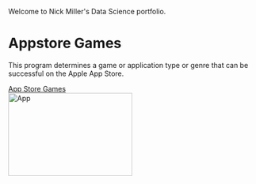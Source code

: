 Welcome to Nick Miller's Data Science portfolio.

# Appstore Games
This program determines a game or application type or genre that can be successful on the Apple App Store.

[App Store Games](https://github.com/nickmiller1023/Projects/tree/master/App%20Store%20Games)<br/>
<img src="http://d.ibtimes.co.uk/en/full/1429600/apple-app-store-apps-vulnerable-freak.jpg" width="250" height="168" title="App">


